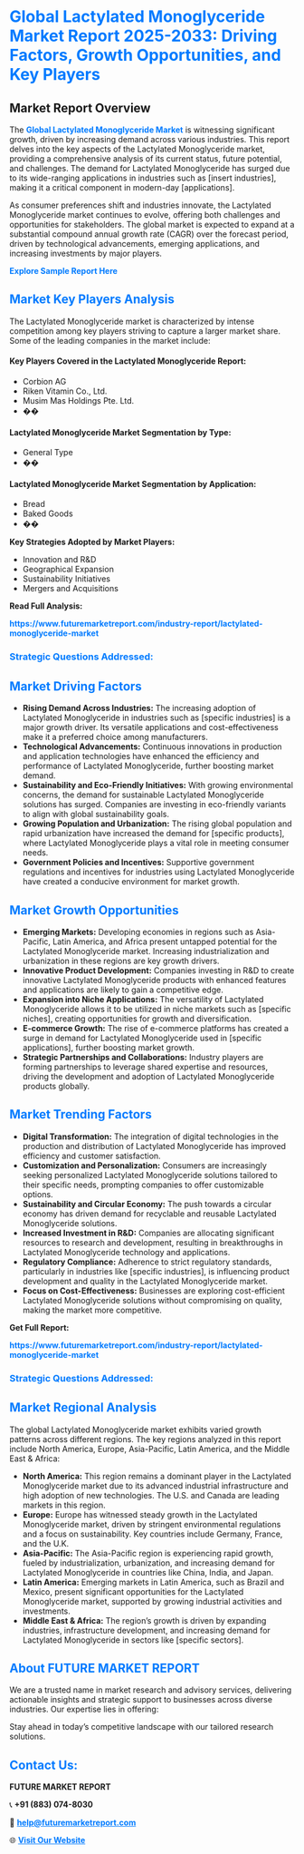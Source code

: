 <h1 style="color: #007BFF;">Global Lactylated Monoglyceride Market Report 2025-2033: Driving Factors, Growth Opportunities, and Key Players</h1>

<section id="overview">
<h2>Market Report Overview</h2>
<p>The <a href="https://www.futuremarketreport.com/industry-report/lactylated-monoglyceride-market" style="color: #007BFF; text-decoration: none;"><strong>Global Lactylated Monoglyceride Market</strong></a> is witnessing significant growth, driven by increasing demand across various industries. This report delves into the key aspects of the Lactylated Monoglyceride market, providing a comprehensive analysis of its current status, future potential, and challenges. The demand for Lactylated Monoglyceride has surged due to its wide-ranging applications in industries such as [insert industries], making it a critical component in modern-day [applications].</p>
<p>As consumer preferences shift and industries innovate, the Lactylated Monoglyceride market continues to evolve, offering both challenges and opportunities for stakeholders. The global market is expected to expand at a substantial compound annual growth rate (CAGR) over the forecast period, driven by technological advancements, emerging applications, and increasing investments by major players.</p>
</section>

<section id="overview">
<p><a href="https://www.futuremarketreport.com/request-sample/reportId=117991" style="color: #007BFF; text-decoration: none;"><strong>Explore Sample Report Here</strong></a></p>
</section>

<section id="key-players">
<h2 style="color: #007BFF;">Market Key Players Analysis</h2>
<p>The Lactylated Monoglyceride market is characterized by intense competition among key players striving to capture a larger market share. Some of the leading companies in the market include:</p>
<h4>Key Players Covered in the Lactylated Monoglyceride Report:</h4>
<ul><li>Corbion AG</li><li>Riken Vitamin Co., Ltd.</li><li>Musim Mas Holdings Pte. Ltd.</li><li>��</li></ul>
<h4>Lactylated Monoglyceride Market Segmentation by Type:</h4>
<ul><li>General Type</li><li>��</li></ul>

<h4>Lactylated Monoglyceride Market Segmentation by Application:</h4>
<ul><li>Bread</li><li>Baked Goods</li><li>��</li></ul>
<p><strong>Key Strategies Adopted by Market Players:</strong></p>
<ul>
<li>Innovation and R&D</li>
<li>Geographical Expansion</li>
<li>Sustainability Initiatives</li>
<li>Mergers and Acquisitions</li>
</ul>
</section>

<section>
<p><strong>Read Full Analysis: </strong></p><a href="https://www.futuremarketreport.com/industry-report/lactylated-monoglyceride-market" style="color: #007BFF; text-decoration: none;"><strong>https://www.futuremarketreport.com/industry-report/lactylated-monoglyceride-market</strong></a>
<h3 style="color: #007BFF;">Strategic Questions Addressed:</h3>
</section>

<section id="driving-factors">
<h2 style="color: #007BFF;">Market Driving Factors</h2>
<ul>
<li><strong>Rising Demand Across Industries:</strong> The increasing adoption of Lactylated Monoglyceride in industries such as [specific industries] is a major growth driver. Its versatile applications and cost-effectiveness make it a preferred choice among manufacturers.</li>
<li><strong>Technological Advancements:</strong> Continuous innovations in production and application technologies have enhanced the efficiency and performance of Lactylated Monoglyceride, further boosting market demand.</li>
<li><strong>Sustainability and Eco-Friendly Initiatives:</strong> With growing environmental concerns, the demand for sustainable Lactylated Monoglyceride solutions has surged. Companies are investing in eco-friendly variants to align with global sustainability goals.</li>
<li><strong>Growing Population and Urbanization:</strong> The rising global population and rapid urbanization have increased the demand for [specific products], where Lactylated Monoglyceride plays a vital role in meeting consumer needs.</li>
<li><strong>Government Policies and Incentives:</strong> Supportive government regulations and incentives for industries using Lactylated Monoglyceride have created a conducive environment for market growth.</li>
</ul>
</section>

<section id="growth-opportunities">
<h2 style="color: #007BFF;">Market Growth Opportunities</h2>
<ul>
<li><strong>Emerging Markets:</strong> Developing economies in regions such as Asia-Pacific, Latin America, and Africa present untapped potential for the Lactylated Monoglyceride market. Increasing industrialization and urbanization in these regions are key growth drivers.</li>
<li><strong>Innovative Product Development:</strong> Companies investing in R&D to create innovative Lactylated Monoglyceride products with enhanced features and applications are likely to gain a competitive edge.</li>
<li><strong>Expansion into Niche Applications:</strong> The versatility of Lactylated Monoglyceride allows it to be utilized in niche markets such as [specific niches], creating opportunities for growth and diversification.</li>
<li><strong>E-commerce Growth:</strong> The rise of e-commerce platforms has created a surge in demand for Lactylated Monoglyceride used in [specific applications], further boosting market growth.</li>
<li><strong>Strategic Partnerships and Collaborations:</strong> Industry players are forming partnerships to leverage shared expertise and resources, driving the development and adoption of Lactylated Monoglyceride products globally.</li>
</ul>
</section>

<section id="trending-factors">
<h2 style="color: #007BFF;">Market Trending Factors</h2>
<ul>
<li><strong>Digital Transformation:</strong> The integration of digital technologies in the production and distribution of Lactylated Monoglyceride has improved efficiency and customer satisfaction.</li>
<li><strong>Customization and Personalization:</strong> Consumers are increasingly seeking personalized Lactylated Monoglyceride solutions tailored to their specific needs, prompting companies to offer customizable options.</li>
<li><strong>Sustainability and Circular Economy:</strong> The push towards a circular economy has driven demand for recyclable and reusable Lactylated Monoglyceride solutions.</li>
<li><strong>Increased Investment in R&D:</strong> Companies are allocating significant resources to research and development, resulting in breakthroughs in Lactylated Monoglyceride technology and applications.</li>
<li><strong>Regulatory Compliance:</strong> Adherence to strict regulatory standards, particularly in industries like [specific industries], is influencing product development and quality in the Lactylated Monoglyceride market.</li>
<li><strong>Focus on Cost-Effectiveness:</strong> Businesses are exploring cost-efficient Lactylated Monoglyceride solutions without compromising on quality, making the market more competitive.</li>
</ul>
</section>

<section>
<p><strong>Get Full Report: </strong></p><a href="https://www.futuremarketreport.com/industry-report/lactylated-monoglyceride-market" style="color: #007BFF; text-decoration: none;"><strong>https://www.futuremarketreport.com/industry-report/lactylated-monoglyceride-market</strong></a>
<h3 style="color: #007BFF;">Strategic Questions Addressed:</h3>
</section>


<section id="regional-analysis">
<h2 style="color: #007BFF;">Market Regional Analysis</h2>
<p>The global Lactylated Monoglyceride market exhibits varied growth patterns across different regions. The key regions analyzed in this report include North America, Europe, Asia-Pacific, Latin America, and the Middle East & Africa:</p>
<ul>
<li><strong>North America:</strong> This region remains a dominant player in the Lactylated Monoglyceride market due to its advanced industrial infrastructure and high adoption of new technologies. The U.S. and Canada are leading markets in this region.</li>
<li><strong>Europe:</strong> Europe has witnessed steady growth in the Lactylated Monoglyceride market, driven by stringent environmental regulations and a focus on sustainability. Key countries include Germany, France, and the U.K.</li>
<li><strong>Asia-Pacific:</strong> The Asia-Pacific region is experiencing rapid growth, fueled by industrialization, urbanization, and increasing demand for Lactylated Monoglyceride in countries like China, India, and Japan.</li>
<li><strong>Latin America:</strong> Emerging markets in Latin America, such as Brazil and Mexico, present significant opportunities for the Lactylated Monoglyceride market, supported by growing industrial activities and investments.</li>
<li><strong>Middle East & Africa:</strong> The region’s growth is driven by expanding industries, infrastructure development, and increasing demand for Lactylated Monoglyceride in sectors like [specific sectors].</li>
</ul>
</section>

<footer>
<h2 style="color: #007BFF;">About FUTURE MARKET REPORT</h2>
<p>We are a trusted name in market research and advisory services, delivering actionable insights and strategic support to businesses across diverse industries. Our expertise lies in offering:</p>

<p>Stay ahead in today’s competitive landscape with our tailored research solutions.</p>

<h2 style="color: #007BFF;">Contact Us:</h2>
<p><strong>FUTURE MARKET REPORT</strong></p>
<p>📞 <strong>+91 (883) 074-8030</strong></p>
<p>📧 <strong><a href="mailto:help@futuremarketreport.com" style="color: #007BFF;">help@futuremarketreport.com</a></strong></p>
<p>🌐 <strong><a href="https://www.futuremarketreport.com/" style="color: #007BFF;">Visit Our Website</a></strong></p>
</footer>